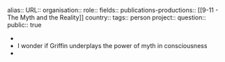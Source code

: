 alias::
URL::
organisation::
role::
fields::
publications-productions:: [[9-11 - The Myth and the Reality]] 
country::
tags:: person
project::
question::
public:: true

-
- I wonder if Griffin underplays the power of myth in consciousness
-
